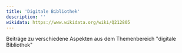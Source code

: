 ```yaml
---
title: 'Digitale Bibliothek'
description: ''
wikidata: https://www.wikidata.org/wiki/Q212805
---
```


Beiträge zu verschiedene Aspekten aus dem Themenbereich "digitale Bibliothek"
